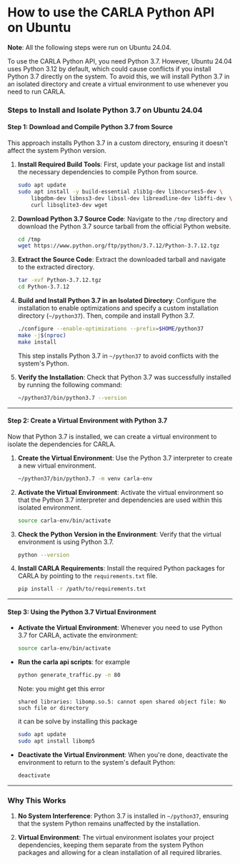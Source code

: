 # **How to use the CARLA Python API on Ubuntu**

**Note**: All the following steps were run on Ubuntu 24.04.

To use the CARLA Python API, you need Python 3.7. However, Ubuntu 24.04 uses Python 3.12 by default, which could cause conflicts if you install Python 3.7 directly on the system. To avoid this, we will install Python 3.7 in an isolated directory and create a virtual environment to use whenever you need to run CARLA.

### **Steps to Install and Isolate Python 3.7 on Ubuntu 24.04**

#### **Step 1: Download and Compile Python 3.7 from Source**

This approach installs Python 3.7 in a custom directory, ensuring it doesn't affect the system Python version.

1. **Install Required Build Tools**:
   First, update your package list and install the necessary dependencies to compile Python from source.
   ```bash
   sudo apt update
   sudo apt install -y build-essential zlib1g-dev libncurses5-dev \
       libgdbm-dev libnss3-dev libssl-dev libreadline-dev libffi-dev \
       curl libsqlite3-dev wget
   ```

2. **Download Python 3.7 Source Code**:
   Navigate to the `/tmp` directory and download the Python 3.7 source tarball from the official Python website.
   ```bash
   cd /tmp
   wget https://www.python.org/ftp/python/3.7.12/Python-3.7.12.tgz
   ```

3. **Extract the Source Code**:
   Extract the downloaded tarball and navigate to the extracted directory.
   ```bash
   tar -xvf Python-3.7.12.tgz
   cd Python-3.7.12
   ```

4. **Build and Install Python 3.7 in an Isolated Directory**:
   Configure the installation to enable optimizations and specify a custom installation directory (`~/python37`). Then, compile and install Python 3.7.
   ```bash
   ./configure --enable-optimizations --prefix=$HOME/python37
   make -j$(nproc)
   make install
   ```

   This step installs Python 3.7 in `~/python37` to avoid conflicts with the system's Python.

5. **Verify the Installation**:
   Check that Python 3.7 was successfully installed by running the following command:
   ```bash
   ~/python37/bin/python3.7 --version
   ```

---

#### **Step 2: Create a Virtual Environment with Python 3.7**

Now that Python 3.7 is installed, we can create a virtual environment to isolate the dependencies for CARLA.

1. **Create the Virtual Environment**:
   Use the Python 3.7 interpreter to create a new virtual environment.
   ```bash
   ~/python37/bin/python3.7 -m venv carla-env
   ```

2. **Activate the Virtual Environment**:
   Activate the virtual environment so that the Python 3.7 interpreter and dependencies are used within this isolated environment.
   ```bash
   source carla-env/bin/activate
   ```

3. **Check the Python Version in the Environment**:
   Verify that the virtual environment is using Python 3.7.
   ```bash
   python --version
   ```

4. **Install CARLA Requirements**:
   Install the required Python packages for CARLA by pointing to the `requirements.txt` file.
   ```bash
   pip install -r /path/to/requirements.txt
   ```

---

#### **Step 3: Using the Python 3.7 Virtual Environment**

- **Activate the Virtual Environment**:
  Whenever you need to use Python 3.7 for CARLA, activate the environment:
  ```bash
  source carla-env/bin/activate
  ```
- **Run the carla api scripts**:
  for example
  ```bash
  python generate_traffic.py -n 80
  ```

    Note: you might get this error
    ```
    shared libraries: libomp.so.5: cannot open shared object file: No such file or directory
    ```
    it can be solve by installing this package
    ```bash
    sudo apt update
    sudo apt install libomp5
    ```

- **Deactivate the Virtual Environment**:
  When you're done, deactivate the environment to return to the system's default Python:
  ```bash
  deactivate
  ```

---

### **Why This Works**

1. **No System Interference**:
   Python 3.7 is installed in `~/python37`, ensuring that the system Python remains unaffected by the installation.
   
2. **Virtual Environment**:
   The virtual environment isolates your project dependencies, keeping them separate from the system Python packages and allowing for a clean installation of all required libraries.

